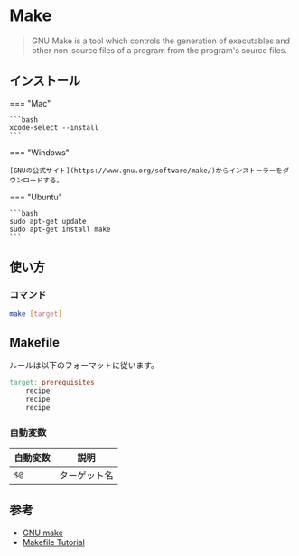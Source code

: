 # Make

> GNU Make is a tool which controls the generation of executables and
> other non-source files of a program from the program's source files.

## インストール

=== "Mac"

    ```bash
    xcode-select --install
    ```

=== "Windows"

    [GNUの公式サイト](https://www.gnu.org/software/make/)からインストーラーをダウンロードする。

=== "Ubuntu"

    ```bash
    sudo apt-get update
    sudo apt-get install make
    ```

## 使い方

### コマンド

```bash
make [target]
```

## Makefile

ルールは以下のフォーマットに従います。

```makefile
target: prerequisites
    recipe
    recipe
    recipe
```

### 自動変数

| 自動変数 | 説明         |
| -------- | ------------ |
| `$@`     | ターゲット名 |

## 参考

- [GNU make](https://www.gnu.org/software/make/manual/make.html)
- [Makefile Tutorial](https://makefiletutorial.com/)
